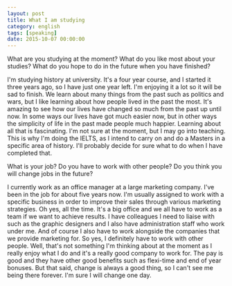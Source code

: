 ```yaml
---
layout: post
title: What I am studying
category: english
tags: [speaking]
date: 2015-10-07 00:00:00
---
```


<p class="questions">
What are you studying at the moment?
What do you like most about your studies?
What do you hope to do in the future when you have finished?
</p>

I'm studying history at university. It's a four year course, and I started it three years ago, so I have just one year left. I'm enjoying it a lot so it will be sad to finish.
We learn about many things from the past such as politics and wars, but I like learning about how people lived in the past the most. It's amazing to see how our lives have changed so much from the past up until now. In some ways our lives have got much easier now, but in other ways the simplicity of life in the past made people much happier. Learning about all that is fascinating.
I'm not sure at the moment, but I may go into teaching. This is why I'm doing the IELTS, as I intend to carry on and do a Masters in a specific area of history. I'll probably decide for sure what to do when I have completed that.

<p class="questions">
What is your job?
Do you have to work with other people?
Do you think you will change jobs in the future?
</p>

I currently work as an office manager at a large marketing company. I've been in the job for about five years now. I'm usually assigned to work with a specific business in order to improve their sales through various marketing strategies.
Oh yes, all the time. It's a big office and we all have to work as a team if we want to achieve results. I have colleagues I need to liaise with such as the graphic designers and I also have administration staff who work under me. And of course I also have to work alongside the companies that we provide marketing for. So yes, I definitely have to work with other people.
Well, that's not something I'm thinking about at the moment as I really enjoy what I do and it's a really good company to work for. The pay is good and they have other good benefits such as flexi-time and end of year bonuses. But that said, change is always a good thing, so I can't see me being there forever. I'm sure I will change one day.
